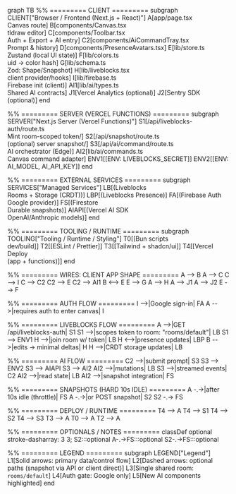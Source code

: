graph TB
  %% ========= CLIENT =========
  subgraph CLIENT["Browser / Frontend (Next.js + React)"]
    A[app/page.tsx<br/>Canvas route]
    B[components/Canvas.tsx<br/>tldraw editor]
    C[components/Toolbar.tsx<br/>Auth + Export + AI entry]
    C2[components/AiCommandTray.tsx<br/>Prompt & history]
    D[components/PresenceAvatars.tsx]
    E[lib/store.ts<br/>Zustand (local UI state)]
    F[lib/colors.ts<br/>uid → color hash]
    G[lib/schema.ts<br/>Zod: Shape/Snapshot]
    H[lib/liveblocks.tsx<br/>client provider/hooks]
    I[lib/firebase.ts<br/>Firebase init (client)]
    AI1[lib/ai/types.ts<br/>Shared AI contracts]
    J1[Vercel Analytics (optional)]
    J2[Sentry SDK (optional)]
  end

  %% ========= SERVER (VERCEL FUNCTIONS) =========
  subgraph SERVER["Next.js Server (Vercel Functions)"]
    S1[/api/liveblocks-auth/route.ts<br/>Mint room-scoped token/]
    S2[/api/snapshot/route.ts<br/>(optional) server snapshot/]
    S3[/api/ai/command/route.ts<br/>AI orchestrator (Edge)]
    AI2[lib/ai/commands.ts<br/>Canvas command adapter]
    ENV1[[ENV: LIVEBLOCKS_SECRET]]
    ENV2[[ENV: AI_MODEL, AI_API_KEY]]
  end

  %% ========= EXTERNAL SERVICES =========
  subgraph SERVICES["Managed Services"]
    LB[(Liveblocks<br/>Rooms + Storage (CRDT))]
    LBP[(Liveblocks Presence)]
    FA[(Firebase Auth<br/>Google provider)]
    FS[(Firestore<br/>Durable snapshots)]
    AIAPI[(Vercel AI SDK<br/>OpenAI/Anthropic models)]
  end

  %% ========= TOOLING / RUNTIME =========
  subgraph TOOLING["Tooling / Runtime / Styling"]
    T0[[Bun scripts<br/>dev/build]]
    T2[[ESLint / Prettier]]
    T3[[Tailwind + shadcn/ui]]
    T4[[Vercel Deploy<br/>(app + functions)]]
  end

  %% ========= WIRES: CLIENT APP SHAPE =========
  A --> B
  A --> C
  C --> I
  C --> C2
  C2 --> E
  C2 --> AI1
  B <--> E
  E --> G
  A --> H
  A --> J1
  A --> J2
  E --> F

  %% ========= AUTH FLOW =========
  I -->|Google sign-in| FA
  A -->|requires auth to enter canvas| I

  %% ========= LIVEBLOCKS FLOW =========
  A -->|GET /api/liveblocks-auth| S1
  S1 -->|scopes token to room: "rooms/default"| LB
  S1 --> ENV1
  H -->|join room w/ token| LB
  H <-->|presence updates| LBP
  B -->|edits → minimal deltas| H
  H -->|CRDT storage updates| LB

  %% ========= AI FLOW =========
  C2 -->|submit prompt| S3
  S3 --> ENV2
  S3 --> AIAPI
  S3 --> AI2
  AI2 -->|mutations| LB
  S3 -->|streamed events| C2
  AI2 -->|read state| LB
  AI2 -->|snapshot integration| FS

  %% ========= SNAPSHOTS (HARD 10s IDLE) =========
  A -.->|after 10s idle (throttle)| FS
  A -.->|or POST snapshot| S2
  S2 -.-> FS

  %% ========= DEPLOY / RUNTIME =========
  T4 --> A
  T4 --> S1
  T4 --> S2
  T4 --> S3
  T3 --> A
  T0 --> A
  T2 --> A

  %% ========= OPTIONALS / NOTES =========
  classDef optional stroke-dasharray: 3 3;
  S2:::optional
  A-.->FS:::optional
  S2-.->FS:::optional

  %% ========= LEGEND =========
  subgraph LEGEND["Legend"]
    L1[Solid arrows: primary data/control flow]
    L2[Dashed arrows: optional paths (snapshot via API or client direct)]
    L3[Single shared room: <code>rooms/default</code>]
    L4[Auth gate: Google only]
    L5[New AI components highlighted]
  end
